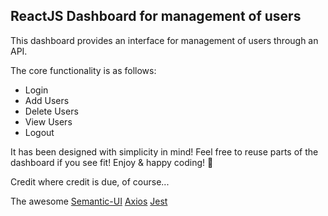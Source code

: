 ## ReactJS Dashboard for management of users 

This dashboard provides an interface for management of users through an API. 

The core functionality is as follows:
- Login
- Add Users
- Delete Users
- View Users
- Logout

It has been designed with simplicity in mind! Feel free to reuse parts of the dashboard if you see fit! Enjoy & happy coding! 👻 

Credit where credit is due, of course...

The awesome [Semantic-UI](https://github.com/Semantic-Org/Semantic-UI)
[Axios](https://github.com/axios/axios)
[Jest](https://github.com/facebook/jest)
